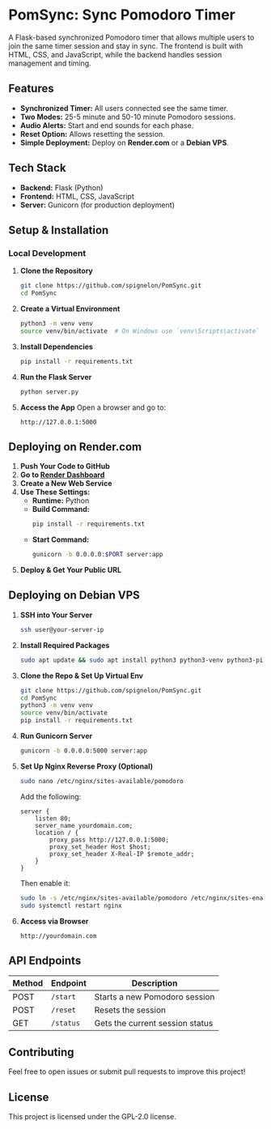 # PomSync: Sync Pomodoro Timer

A Flask-based synchronized Pomodoro timer that allows multiple users to join the same timer session and stay in sync. The frontend is built with HTML, CSS, and JavaScript, while the backend handles session management and timing.

## Features
- **Synchronized Timer:** All users connected see the same timer.
- **Two Modes:** 25-5 minute and 50-10 minute Pomodoro sessions.
- **Audio Alerts:** Start and end sounds for each phase.
- **Reset Option:** Allows resetting the session.
- **Simple Deployment:** Deploy on **Render.com** or a **Debian VPS**.

## Tech Stack
- **Backend:** Flask (Python)
- **Frontend:** HTML, CSS, JavaScript
- **Server:** Gunicorn (for production deployment)

## Setup & Installation

### Local Development

1. **Clone the Repository**
   ```bash
   git clone https://github.com/spignelon/PomSync.git
   cd PomSync
   ```
2. **Create a Virtual Environment**
   ```bash
   python3 -m venv venv
   source venv/bin/activate  # On Windows use `venv\Scripts\activate`
   ```
3. **Install Dependencies**
   ```bash
   pip install -r requirements.txt
   ```
4. **Run the Flask Server**
   ```bash
   python server.py
   ```
5. **Access the App**
   Open a browser and go to:
   ```
   http://127.0.0.1:5000
   ```

## Deploying on Render.com

1. **Push Your Code to GitHub**
2. **Go to [Render Dashboard](https://dashboard.render.com/)**
3. **Create a New Web Service**
4. **Use These Settings:**
   - **Runtime:** Python
   - **Build Command:**
     ```bash
     pip install -r requirements.txt
     ```
   - **Start Command:**
     ```bash
     gunicorn -b 0.0.0.0:$PORT server:app
     ```
5. **Deploy & Get Your Public URL**

## Deploying on Debian VPS

1. **SSH into Your Server**
   ```bash
   ssh user@your-server-ip
   ```
2. **Install Required Packages**
   ```bash
   sudo apt update && sudo apt install python3 python3-venv python3-pip nginx
   ```
3. **Clone the Repo & Set Up Virtual Env**
   ```bash
   git clone https://github.com/spignelon/PomSync.git
   cd PomSync
   python3 -m venv venv
   source venv/bin/activate
   pip install -r requirements.txt
   ```
4. **Run Gunicorn Server**
   ```bash
   gunicorn -b 0.0.0.0:5000 server:app
   ```
5. **Set Up Nginx Reverse Proxy (Optional)**
   ```bash
   sudo nano /etc/nginx/sites-available/pomodoro
   ```
   Add the following:
   ```nginx
   server {
       listen 80;
       server_name yourdomain.com;
       location / {
           proxy_pass http://127.0.0.1:5000;
           proxy_set_header Host $host;
           proxy_set_header X-Real-IP $remote_addr;
       }
   }
   ```
   Then enable it:
   ```bash
   sudo ln -s /etc/nginx/sites-available/pomodoro /etc/nginx/sites-enabled/
   sudo systemctl restart nginx
   ```
6. **Access via Browser**
   ```
   http://yourdomain.com
   ```

## API Endpoints
| Method | Endpoint     | Description                 |
|--------|-------------|-----------------------------|
| POST   | `/start`    | Starts a new Pomodoro session |
| POST   | `/reset`    | Resets the session         |
| GET    | `/status`   | Gets the current session status |

## Contributing
Feel free to open issues or submit pull requests to improve this project!

## License
This project is licensed under the GPL-2.0 license.

